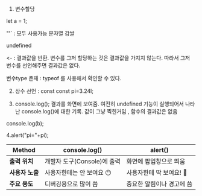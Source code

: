  1. 변수할당

 let a = 1;

 "'` : 모두 사용가능  문자열 감쌀

 undefined
 >
 <- : 결과값을 반환. 변수를 그저 할당하는 것은 결과값을 가지지 않는다.
 따라서 그저 변수를 선언해주면 결과값은 없다.

 변수type 존재 : typeof 를 사용해서 확인할 수 있다.

 2. 상수 선언 : const 
 const pi=3.24l;


 3. console.log();
 결과를 화면에 보여줌.
 여전히 undefined
 기능이 실행되어서 나타난 console.log()에 대한 기록. 값이 그냥 찍힌거임 , 함수의 결과값은 없음 

 console.log(b);

 4.alert("pi="+pi);

| **Method**        | **console.log()**                   | **alert()**                          |
|--------------------|-------------------------------------|---------------------------------------|
| **출력 위치**      | 개발자 도구(Console)에 출력         | 화면에 팝업창으로 띄움               |
| **사용자 노출**    | 사용자한테는 안 보여요 😶            | 사용자한테 딱 보여요! 👀             |
| **주요 용도**      | 디버깅용으로 많이 씀                | 중요한 알림이나 경고에 씀            |

